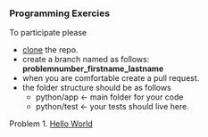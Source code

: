 ### Programming Exercies

To participate please 
* [clone](https://desktop.github.com/) the repo.
* create a branch named as follows: **problemnumber_firstname_lastname**
* when you are comfortable create a pull request.
* the folder structure should be as follows
    * python/app  <- main folder for your code
    * python/test  <- your tests should live here.

Problem 1. [Hello World]()
